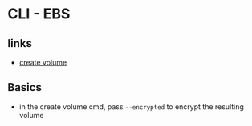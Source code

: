 # CLI - EBS

## links

- [create volume](https://docs.aws.amazon.com/cli/latest/reference/ec2/create-volume.html)

## Basics

- in the create volume cmd, pass `--encrypted` to encrypt the resulting volume
